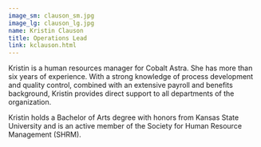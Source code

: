 ```yaml
---
image_sm: clauson_sm.jpg
image_lg: clauson_lg.jpg
name: Kristin Clauson 
title: Operations Lead
link: kclauson.html
---
```

Kristin is a human resources manager for Cobalt Astra.  She has more than six years of experience.  With a strong knowledge of process development and quality control, combined with an extensive payroll and benefits background, Kristin provides direct support to all departments of the organization. 

Kristin holds a Bachelor of Arts degree with honors from Kansas State University and is an active member of the Society for Human Resource Management (SHRM).